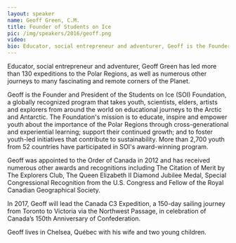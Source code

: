 ```yaml
---
layout: speaker
name: Geoff Green, C.M.
title: Founder of Students on Ice
pic: /img/speakers/2016/geoff.png
video:
bio: Educator, social entrepreneur and adventurer, Geoff is the Founder and President of the Students on Ice (SOI) Foundation. Geoff Green has led more than 130 expeditions to the Polar Regions, as well as numerous other journeys to many fascinating and remote corners of the Planet.
---
```


Educator, social entrepreneur and adventurer, Geoff Green has led more than 130 expeditions to the Polar Regions, as well as numerous other journeys to many fascinating and remote corners of the Planet.

Geoff is the Founder and President of the Students on Ice (SOI) Foundation, a globally recognized program that takes youth, scientists, elders, artists and explorers from around the world on educational journeys to the Arctic and Antarctic. The Foundation's mission is to educate, inspire and empower youth about the importance of the Polar Regions through cross-generational and experiential learning; support their continued growth; and to foster youth-led initiatives that contribute to sustainability. More than 2,700 youth from 52 countries have participated in SOI's award-winning program.

Geoff was appointed to the Order of Canada in 2012 and has received numerous other awards and recognitions including The Citation of Merit by The Explorers Club, The Queen Elizabeth II Diamond Jubilee Medal, Special Congressional Recognition from the U.S. Congress and Fellow of the Royal Canadian Geographical Society.

In 2017, Geoff will lead the Canada C3 Expedition, a 150-day sailing journey from Toronto to Victoria via the Northwest Passage, in celebration of Canada’s 150th Anniversary of Confederation.

Geoff lives in Chelsea, Québec with his wife and two young children.
